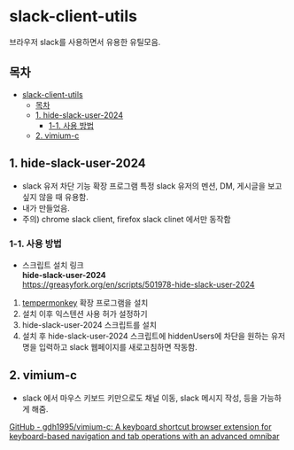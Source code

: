 # slack-client-utils

브라우저 slack를 사용하면서 유용한 유틸모음.

## 목차

- [slack-client-utils](#slack-client-utils)
  - [목차](#목차)
  - [1. hide-slack-user-2024](#1-hide-slack-user-2024)
    - [1-1. 사용 방법](#1-1-사용-방법)
  - [2. vimium-c](#2-vimium-c)

## 1. hide-slack-user-2024

- slack 유저 차단 기능 확장 프로그램
  특정 slack 유저의 멘션, DM, 게시글을 보고 싶지 않을 때 유용함.
- 내가 만들었음.
- 주의) chrome slack client, firefox slack clinet 에서만 동작함

### 1-1. 사용 방법

- 스크립트 설치 링크 <br/>
**hide-slack-user-2024** <br/>
https://greasyfork.org/en/scripts/501978-hide-slack-user-2024

1. [tempermonkey](https://chromewebstore.google.com/detail/tampermonkey/dhdgffkkebhmkfjojejmpbldmpobfkfo?hl=ko) 확장 프로그램을 설치
2. 설치 이후 익스텐션 사용 허가 설정하기
3. hide-slack-user-2024 스크립트를 설치
4. 설치 후 hide-slack-user-2024 스크립트에 hiddenUsers에 차단을 원하는 유저명을 입력하고 slack 웹페이지를 새로고침하면 작동함.


## 2. vimium-c

- slack 에서 마우스 키보드 키만으로도 채널 이동, slack 메시지 작성, 등을 가능하게 해줌. </br>

[GitHub - gdh1995/vimium-c: A keyboard shortcut browser extension for keyboard-based navigation and tab operations with an advanced omnibar](https://github.com/gdh1995/vimium-c)
